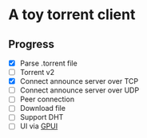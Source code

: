 # A toy torrent client

## Progress

- [x] Parse .torrent file
- [ ] Torrent v2
- [x] Connect announce server over TCP
- [ ] Connect announce server over UDP
- [ ] Peer connection
- [ ] Download file
- [ ] Support DHT
- [ ] UI via [GPUI]("https://github.com/zed-industries/zed")